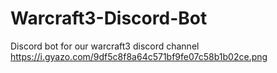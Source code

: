 # Warcraft3-Discord-Bot
Discord bot for our warcraft3 discord channel
https://i.gyazo.com/9df5c8f8a64c571bf9fe07c58b1b02ce.png
